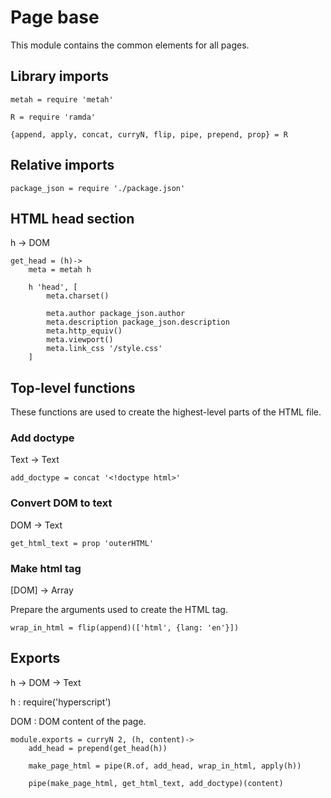 # Page base

This module contains the common elements for all pages.


## Library imports

	metah = require 'metah'

	R = require 'ramda'

	{append, apply, concat, curryN, flip, pipe, prepend, prop} = R


## Relative imports

	package_json = require './package.json'


## HTML head section

h -> DOM

	get_head = (h)->
		meta = metah h

		h 'head', [
			meta.charset()

			meta.author package_json.author
			meta.description package_json.description
			meta.http_equiv()
			meta.viewport()
			meta.link_css '/style.css'
		]


## Top-level functions

These functions are used to create the highest-level parts of the HTML file.


### Add doctype

Text -> Text

	add_doctype = concat '<!doctype html>'


### Convert DOM to text

DOM -> Text

	get_html_text = prop 'outerHTML'


### Make html tag

[DOM] -> Array

Prepare the arguments used to create the HTML tag.

	wrap_in_html = flip(append)(['html', {lang: 'en'}])


## Exports

h -> DOM -> Text

h
: require('hyperscript')

DOM
: DOM content of the page.

	module.exports = curryN 2, (h, content)->
		add_head = prepend(get_head(h))

		make_page_html = pipe(R.of, add_head, wrap_in_html, apply(h))

		pipe(make_page_html, get_html_text, add_doctype)(content)
